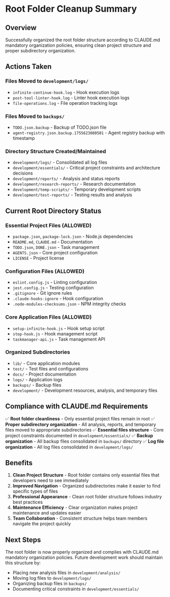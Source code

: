 # Root Folder Cleanup Summary

## Overview
Successfully organized the root folder structure according to CLAUDE.md mandatory organization policies, ensuring clean project structure and proper subdirectory organization.

## Actions Taken

### Files Moved to `development/logs/`
- `infinite-continue-hook.log` - Hook execution logs
- `post-tool-linter-hook.log` - Linter hook execution logs  
- `file-operations.log` - File operation tracking logs

### Files Moved to `backups/`
- `TODO.json.backup` - Backup of TODO.json file
- `agent-registry.json.backup.1755623080501` - Agent registry backup with timestamp

### Directory Structure Created/Maintained
- `development/logs/` - Consolidated all log files
- `development/essentials/` - Critical project constraints and architecture decisions
- `development/reports/` - Analysis and status reports
- `development/research-reports/` - Research documentation
- `development/temp-scripts/` - Temporary development scripts
- `development/test-reports/` - Testing results and analysis

## Current Root Directory Status

### Essential Project Files (ALLOWED)
- `package.json`, `package-lock.json` - Node.js dependencies
- `README.md`, `CLAUDE.md` - Documentation
- `TODO.json`, `DONE.json` - Task management
- `AGENTS.json` - Core project configuration
- `LICENSE` - Project license

### Configuration Files (ALLOWED)
- `eslint.config.js` - Linting configuration
- `jest.config.js` - Testing configuration
- `.gitignore` - Git ignore rules
- `.claude-hooks-ignore` - Hook configuration
- `.node-modules-checksums.json` - NPM integrity checks

### Core Application Files (ALLOWED)
- `setup-infinite-hook.js` - Hook setup script
- `stop-hook.js` - Hook management script
- `taskmanager-api.js` - Task management API

### Organized Subdirectories
- `lib/` - Core application modules
- `test/` - Test files and configurations
- `docs/` - Project documentation
- `logs/` - Application logs
- `backups/` - Backup files
- `development/` - Development resources, analysis, and temporary files

## Compliance with CLAUDE.md Requirements

✅ **Root folder cleanliness** - Only essential project files remain in root
✅ **Proper subdirectory organization** - All analysis, reports, and temporary files moved to appropriate subdirectories
✅ **Essential files structure** - Core project constraints documented in `development/essentials/`
✅ **Backup organization** - All backup files consolidated in `backups/` directory
✅ **Log file organization** - All log files consolidated in `development/logs/`

## Benefits

1. **Clean Project Structure** - Root folder contains only essential files that developers need to see immediately
2. **Improved Navigation** - Organized subdirectories make it easier to find specific types of files
3. **Professional Appearance** - Clean root folder structure follows industry best practices
4. **Maintenance Efficiency** - Clear organization makes project maintenance and updates easier
5. **Team Collaboration** - Consistent structure helps team members navigate the project quickly

## Next Steps

The root folder is now properly organized and complies with CLAUDE.md mandatory organization policies. Future development work should maintain this structure by:
- Placing new analysis files in `development/analysis/`
- Moving log files to `development/logs/`
- Organizing backup files in `backups/`
- Documenting critical constraints in `development/essentials/`